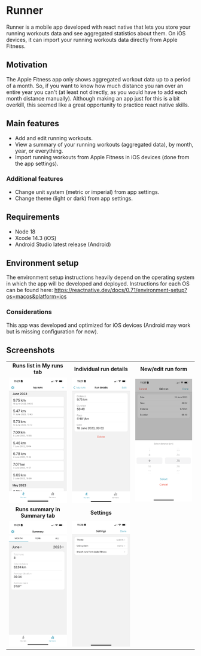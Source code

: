 # Runner

Runner is a mobile app developed with react native that lets you store your running workouts data and see aggregated statistics about them. On iOS devices, it can import your running workouts data directly from Apple Fitness.

## Motivation

The Apple Fitness app only shows aggregated workout data up to a period of a month. So, if you want to know how much distance you ran over an entire year you can't (at least not directly, as you would have to add each month distance manually). Although making an app just for this is a bit overkill, this seemed like a great opportunity to practice react native skills.

## Main features

- Add and edit running workouts.
- View a summary of your running workouts (aggregated data), by month, year, or everything.
- Import running workouts from Apple Fitness in iOS devices (done from the app settings).

### Additional features

- Change unit system (metric or imperial) from app settings.
- Change theme (light or dark) from app settings.

## Requirements

- Node 18
- Xcode 14.3 (iOS)
- Android Studio latest release (Android)

## Environment setup

The environment setup instructions heavily depend on the operating system in which the app will be developed and deployed.
Instructions for each OS can be found here: https://reactnative.dev/docs/0.71/environment-setup?os=macos&platform=ios

### Considerations

This app was developed and optimized for iOS devices (Android may work but is missing configuration for now).

## Screenshots

|                                                                    |                                                                  |                                                                          |
|:------------------------------------------------------------------:|:----------------------------------------------------------------:|:------------------------------------------------------------------------:|
| **Runs list in My runs tab**                                       | **Individual run details**                                       | **New/edit run form**                                                    |
| ![Runs list](/docs/screenshots/run-list.png "Runs list")           | ![Runs details](/docs/screenshots/run-details.png "Run details") | ![New/edit run form](/docs/screenshots/new-edit.png "New/edit run form") |
| **Runs summary in Summary tab**                                    | **Settings**                                                     |                                                                          |
| ![Runs summary](/docs/screenshots/runs-summary.png "Runs summary") | ![Settings](/docs/screenshots/settings.png "Settings")           |                                                                          |
